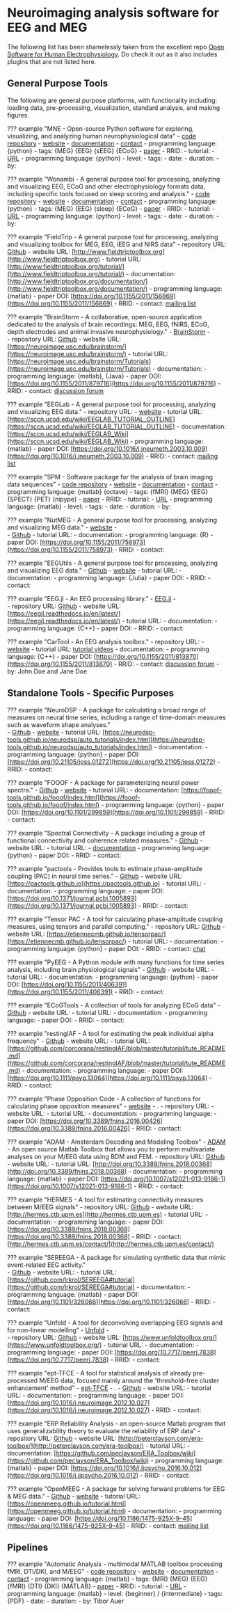# Neuroimaging analysis software for EEG and MEG

The following list has been shamelessly taken from the excellent repo [Open Software for Human Electrophysiology](https://github.com/voytekresearch/OpenTools). Do check it out as it also includes plugins that are not listed here.

## General Purpose Tools

The following are general purpose platforms, with functionality including: loading data, pre-processing, visualization, standard analysis, and making figures.

??? example "MNE - Open-source Python software for exploring, visualizing, and analyzing human neurophysiological data"
    -   [code repository](https://github.com/mne-tools/mne-python)
    -   [website](http://martinos.org/mne/stable/index.html)
    -   [documentation](https://mne.tools/dev/overview/index.html)
    -   [contact](https://mail.nmr.mgh.harvard.edu/mailman/listinfo/mne_analysis)
    -   programming language: {python}
    -   tags: {MEG} {EEG} {sEEG} {ECoG}
    -   [paper](https://doi.org/10.1016/j.neuroimage.2013.10.027)
    -   RRID:
    -   tutorial:
        -   [URL](https://mne.tools/stable/auto_tutorials/index.html)
        -   programming language: {python}
        -   level:
        -   tags:
        -   date:
        -   duration:
        -   by:

??? example "Wonambi - A general purpose tool for processing, analyzing and visualizing EEG, ECoG and other electrophysiology formats data, including specific tools focused on sleep scoring and analysis."
    -   [code repository](https://github.com/wonambi-python/wonambi)
    -   [website](https://wonambi-python.github.io)
    -   [documentation]( )
    -   [contact]( )
    -   programming language: {python}
    -   tags: {MEG} {EEG} {sleep} {ECoG}
    -   [paper](https://doi.org/insert_paper_DOI_here)
    -   RRID:
    -   tutorial:
        -   [URL](https://wonambi-python.github.io/analysis/index.html)
        -   programming language: {python}
        -   level:
        -   tags:
        -   date:
        -   duration:
        -   by:

??? example "FieldTrip - A general purpose tool for processing, analyzing and visualizing toolbox for MEG, EEG, iEEG and NIRS data"
    -   repository URL: [Github](https://github.com/fieldtrip/fieldtrip)
    -   website URL: [http://www.fieldtriptoolbox.org](http://www.fieldtriptoolbox.org)
    -   tutorial URL: [http://www.fieldtriptoolbox.org/tutorial/](http://www.fieldtriptoolbox.org/tutorial/)
    -   documentation: [http://www.fieldtriptoolbox.org/documentation/](http://www.fieldtriptoolbox.org/documentation/)
    -   programming language: {matlab}
    -   paper DOI: [https://doi.org/10.1155/2011/156869](https://doi.org/10.1155/2011/156869)
    -   RRID:
    -   contact: [mailing list](http://www.fieldtriptoolbox.org/discussion_list/)
    <!-- -   [code repository](insert GitHub or GitLab URL )
    -   [website](insert URL)
    -   [documentation](insert documentation or wiki URL)
    -   [contact](insert URL to mailing list, slack, forum, mattermost)
    -   programming language: {python}, {matlab/octave}, {C}, ...
    -   tags: {fMRI} {MEG} {EEG} {MRI} {nipype}
    -   [paper](https://doi.org/insert_paper_DOI_here)
    -   RRID: insert_RRID_here
    -   tutorial:
        -   [URL]( insert URL )
        -   programming language: {python}, {matlab/octave}, {C}, ...
        -   level: {beginner} / {intermediate} / {advanced}
        -   tags: {video} {notebook}
        -   date:
        -   duration: HH:MM
        -   by: John Doe and Jane Doe -->

??? example "BrainStorm - A collaborative, open-source application dedicated to the analysis of brain recordings: MEG, EEG, fNIRS, ECoG, depth electrodes and animal invasive neurophysiology."
    -   [BrainStorm](https://neuroimage.usc.edu/brainstorm/) -   
    -   repository URL: [Github](https://github.com/brainstorm-tools/brainstorm3)
    -   website URL: [https://neuroimage.usc.edu/brainstorm/](https://neuroimage.usc.edu/brainstorm/)
    -   tutorial URL: [https://neuroimage.usc.edu/brainstorm/Tutorials](https://neuroimage.usc.edu/brainstorm/Tutorials)
    -   documentation:
    -   programming language: {matlab}, {Java}
    -   paper DOI: [https://doi.org/10.1155/2011/879716](https://doi.org/10.1155/2011/879716)
    -   RRID:
    -   contact: [discussion forum](https://neuroimage.usc.edu/forums/)
    <!-- -   [code repository](insert GitHub or GitLab URL )
    -   [website](insert URL)
    -   [documentation](insert documentation or wiki URL)
    -   [contact](insert URL to mailing list, slack, forum, mattermost)
    -   programming language: {python}, {matlab/octave}, {C}, ...
    -   tags: {fMRI} {MEG} {EEG} {MRI} {nipype}
    -   [paper](https://doi.org/insert_paper_DOI_here)
    -   RRID: insert_RRID_here
    -   tutorial:
        -   [URL]( insert URL )
        -   programming language: {python}, {matlab/octave}, {C}, ...
        -   level: {beginner} / {intermediate} / {advanced}
        -   tags: {video} {notebook}
        -   date:
        -   duration: HH:MM
        -   by: John Doe and Jane Doe -->

??? example "EEGLab - A general purpose tool for processing, analyzing and visualizing EEG data."
    -   repository URL:
    -   [website](https://sccn.ucsd.edu/eeglab/index.php)
    -   tutorial URL: [https://sccn.ucsd.edu/wiki/EEGLAB_TUTORIAL_OUTLINE](https://sccn.ucsd.edu/wiki/EEGLAB_TUTORIAL_OUTLINE)
    -   documentation: [https://sccn.ucsd.edu/wiki/EEGLAB_Wiki](https://sccn.ucsd.edu/wiki/EEGLAB_Wiki)
    -   programming language: {matlab}
    -   paper DOI: [https://doi.org/10.1016/j.jneumeth.2003.10.009](https://doi.org/10.1016/j.jneumeth.2003.10.009)
    -   RRID:
    -   contact: [mailing list](https://sccn.ucsd.edu/contact/mailinglists.php)
    <!-- -   [code repository](insert GitHub or GitLab URL )
    -   [website](insert URL)
    -   [documentation](insert documentation or wiki URL)
    -   [contact](insert URL to mailing list, slack, forum, mattermost)
    -   programming language: {python}, {matlab/octave}, {C}, ...
    -   tags: {fMRI} {MEG} {EEG} {MRI} {nipype}
    -   [paper](https://doi.org/insert_paper_DOI_here)
    -   RRID: insert_RRID_here
    -   tutorial:
        -   [URL]( insert URL )
        -   programming language: {python}, {matlab/octave}, {C}, ...
        -   level: {beginner} / {intermediate} / {advanced}
        -   tags: {video} {notebook}
        -   date:
        -   duration: HH:MM
        -   by: John Doe and Jane Doe -->

??? example "SPM - Software package for the analysis of brain imaging data sequences"
    -   [code repository]( )
    -   [website](https://www.fil.ion.ucl.ac.uk/spm/)
    -   [documentation](https://www.fil.ion.ucl.ac.uk/spm/doc/manual.pdf)
    -   [contact](https://www.fil.ion.ucl.ac.uk/spm/support/)
    -   programming language: {matlab} {octave}
    -   tags: {fMRI} {MEG} {EEG} {SPECT} {PET} {nipype}
    -   [paper](https://doi.org/insert_paper_DOI_here)
    -   RRID:
    -   tutorial:
        -   [URL](http://www.fil.ion.ucl.ac.uk/spm/course/)
        -   programming language: {matlab}
        -   level:
        -   tags:
        -   date:
        -   duration:
        -   by:

??? example "NutMEG - A general purpose tool for processing, analyzing and visualizing MEG data."
    -   [website](https://www.nitrc.org/plugins/mwiki/index.php/nutmeg:MainPage) -   
    -   [Github](https://github.com/UCSFBiomagneticImagingLab/nutmeg)
    -   tutorial URL:
    -   documentation:
    -   programming language: {R}
    -   paper DOI: [https://doi.org/10.1155/2011/758973](https://doi.org/10.1155/2011/758973)
    -   RRID:
    -   contact:
    <!-- -   [code repository](insert GitHub or GitLab URL )
    -   [website](insert URL)
    -   [documentation](insert documentation or wiki URL)
    -   [contact](insert URL to mailing list, slack, forum, mattermost)
    -   programming language: {python}, {matlab/octave}, {C}, ...
    -   tags: {fMRI} {MEG} {EEG} {MRI} {nipype}
    -   [paper](https://doi.org/insert_paper_DOI_here)
    -   RRID: insert_RRID_here
    -   tutorial:
        -   [URL]( insert URL )
        -   programming language: {python}, {matlab/octave}, {C}, ...
        -   level: {beginner} / {intermediate} / {advanced}
        -   tags: {video} {notebook}
        -   date:
        -   duration: HH:MM
        -   by: John Doe and Jane Doe -->

??? example "EEGUtils - A general purpose tool for processing, analyzing and visualizing EEG data." 
    -   [Github](https://github.com/craddm/eegUtils)
    -   [website](https://craddm.github.io/eegUtils/)
    -   tutorial URL:
    -   documentation:
    -   programming language: {Julia}
    -   paper DOI:
    -   RRID:
    -   contact:
    <!-- -   [code repository](insert GitHub or GitLab URL )
    -   [website](insert URL)
    -   [documentation](insert documentation or wiki URL)
    -   [contact](insert URL to mailing list, slack, forum, mattermost)
    -   programming language: {python}, {matlab/octave}, {C}, ...
    -   tags: {fMRI} {MEG} {EEG} {MRI} {nipype}
    -   [paper](https://doi.org/insert_paper_DOI_here)
    -   RRID: insert_RRID_here
    -   tutorial:
        -   [URL]( insert URL )
        -   programming language: {python}, {matlab/octave}, {C}, ...
        -   level: {beginner} / {intermediate} / {advanced}
        -   tags: {video} {notebook}
        -   date:
        -   duration: HH:MM
        -   by: John Doe and Jane Doe -->

??? example "EEG.jl - An EEG processing library."
    -   [EEG.jl](https://eegjl.readthedocs.io/en/latest/) -   
    -   repository URL: [Github](https://github.com/rob-luke/EEG.jl)
    -   website URL: [https://eegjl.readthedocs.io/en/latest/](https://eegjl.readthedocs.io/en/latest/)
    -   tutorial URL:
    -   documentation:
    -   programming language: {C++}
    -   paper DOI:
    -   RRID:
    -   contact:
    <!-- -   [code repository](insert GitHub or GitLab URL )
    -   [website](insert URL)
    -   [documentation](insert documentation or wiki URL)
    -   [contact](insert URL to mailing list, slack, forum, mattermost)
    -   programming language: {python}, {matlab/octave}, {C}, ...
    -   tags: {fMRI} {MEG} {EEG} {MRI} {nipype}
    -   [paper](https://doi.org/insert_paper_DOI_here)
    -   RRID: insert_RRID_here
    -   tutorial:
        -   [URL]( insert URL )
        -   programming language: {python}, {matlab/octave}, {C}, ...
        -   level: {beginner} / {intermediate} / {advanced}
        -   tags: {video} {notebook}
        -   date:
        -   duration: HH:MM
        -   by: John Doe and Jane Doe -->

??? example "CarTool -  An EEG analysis toolbox."
    -   repository URL:
    -   [website](https://sites.google.com/site/cartoolcommunity/)
    -   tutorial URL: [tutorial videos](https://www.youtube.com/watch?v=xxfotUryojM&list=PLsWOKfVt5ZtIzPy6QZ1u_5c6M2Zs3wM4k)
    -   documentation:
    -   programming language: {C++}
    -   paper DOI: [https://doi.org/10.1155/2011/813870](https://doi.org/10.1155/2011/813870)
    -   RRID:
    -   contact: [discussion forum](https://sites.google.com/site/cartoolcommunity/forum)
    <!-- -   [code repository](insert GitHub or GitLab URL )
    -   [website](insert URL)
    -   [documentation](insert documentation or wiki URL)
    -   [contact](insert URL to mailing list, slack, forum, mattermost)
    -   programming language: {python}, {matlab/octave}, {C}, ...
    -   tags: {fMRI} {MEG} {EEG} {MRI} {nipype}
    -   [paper](https://doi.org/insert_paper_DOI_here)
    -   RRID: insert_RRID_here
    -   tutorial:
        -   [URL]( insert URL )
        -   programming language: {python}, {matlab/octave}, {C}, ...
        -   level: {beginner} / {intermediate} / {advanced}
        -   tags: {video} {notebook}
        -   date:
        -   duration: HH:MM -->
        -   by: John Doe and Jane Doe

## Standalone Tools -   Specific Purposes

??? example "NeuroDSP - A package for calculating a broad range of measures on neural time series, including a range of time-domain measures such as waveform shape analyses."  
    -   [Github](https://github.com/voytekresearch/neurodsp)
    -   [website](https://neurodsp-tools.github.io/neurodsp/index.html)
    -   tutorial URL: [https://neurodsp-tools.github.io/neurodsp/auto_tutorials/index.html](https://neurodsp-tools.github.io/neurodsp/auto_tutorials/index.html)
    -   documentation:
    -   programming language: {python}
    -   paper DOI: [https://doi.org/10.21105/joss.01272](https://doi.org/10.21105/joss.01272)
    -   RRID:
    -   contact:
    <!-- -   [code repository](insert GitHub or GitLab URL )
    -   [website](insert URL)
    -   [documentation](insert documentation or wiki URL)
    -   [contact](insert URL to mailing list, slack, forum, mattermost)
    -   programming language: {python}, {matlab/octave}, {C}, ...
    -   tags: {fMRI} {MEG} {EEG} {MRI} {nipype}
    -   [paper](https://doi.org/insert_paper_DOI_here)
    -   RRID: insert_RRID_here
    -   tutorial:
        -   [URL]( insert URL )
        -   programming language: {python}, {matlab/octave}, {C}, ...
        -   level: {beginner} / {intermediate} / {advanced}
        -   tags: {video} {notebook}
        -   date:
        -   duration: HH:MM
        -   by: John Doe and Jane Doe -->

??? example "FOOOF - A package for parameterizing neural power spectra."
    -   [Github](https://github.com/voytekresearch/fooof)
    -   [website](https://fooof-tools.github.io/fooof/index.html)
    -   tutorial URL:
    -   documentation: [https://fooof-tools.github.io/fooof/index.html](https://fooof-tools.github.io/fooof/index.html)
    -   programming language: {python}
    -   paper DOI: [https://doi.org/10.1101/299859](https://doi.org/10.1101/299859)
    -   RRID:
    -   contact:
    <!-- -   [code repository](insert GitHub or GitLab URL )
    -   [website](insert URL)
    -   [documentation](insert documentation or wiki URL)
    -   [contact](insert URL to mailing list, slack, forum, mattermost)
    -   programming language: {python}, {matlab/octave}, {C}, ...
    -   tags: {fMRI} {MEG} {EEG} {MRI} {nipype}
    -   [paper](https://doi.org/insert_paper_DOI_here)
    -   RRID: insert_RRID_here
    -   tutorial:
        -   [URL]( insert URL )
        -   programming language: {python}, {matlab/octave}, {C}, ...
        -   level: {beginner} / {intermediate} / {advanced}
        -   tags: {video} {notebook}
        -   date:
        -   duration: HH:MM
        -   by: John Doe and Jane Doe -->

??? example "Spectral Connectivity -  A package including a group of functional connectivity and coherence related measures."
    -   [Github](https://github.com/Eden-Kramer-Lab/spectral_connectivity)
    -   website URL:
    -   tutorial URL:
    -   [documentation](http://spectral-connectivity.readthedocs.io/en/latest/index.html)
    -   programming language: {python}
    -   paper DOI:
    -   RRID:
    -   contact:
    <!-- -   [code repository](insert GitHub or GitLab URL )
    -   [website](insert URL)
    -   [documentation](insert documentation or wiki URL)
    -   [contact](insert URL to mailing list, slack, forum, mattermost)
    -   programming language: {python}, {matlab/octave}, {C}, ...
    -   tags: {fMRI} {MEG} {EEG} {MRI} {nipype}
    -   [paper](https://doi.org/insert_paper_DOI_here)
    -   RRID: insert_RRID_here
    -   tutorial:
        -   [URL]( insert URL )
        -   programming language: {python}, {matlab/octave}, {C}, ...
        -   level: {beginner} / {intermediate} / {advanced}
        -   tags: {video} {notebook}
        -   date:
        -   duration: HH:MM
        -   by: John Doe and Jane Doe -->

??? example "pactools - Provides tools to estimate phase-amplitude coupling (PAC) in neural time series." 
    -   [Github](https://github.com/pactools/pactools)
    -   website URL: [https://pactools.github.io](https://pactools.github.io)
    -   tutorial URL:
    -   documentation:
    -   programming language:
    -   paper DOI: [https://doi.org/10.1371/journal.pcbi.1005893](https://doi.org/10.1371/journal.pcbi.1005893)
    -   RRID:
    -   contact:
    <!-- -   [code repository](insert GitHub or GitLab URL )
    -   [website](insert URL)
    -   [documentation](insert documentation or wiki URL)
    -   [contact](insert URL to mailing list, slack, forum, mattermost)
    -   programming language: {python}, {matlab/octave}, {C}, ...
    -   tags: {fMRI} {MEG} {EEG} {MRI} {nipype}
    -   [paper](https://doi.org/insert_paper_DOI_here)
    -   RRID: insert_RRID_here
    -   tutorial:
        -   [URL]( insert URL )
        -   programming language: {python}, {matlab/octave}, {C}, ...
        -   level: {beginner} / {intermediate} / {advanced}
        -   tags: {video} {notebook}
        -   date:
        -   duration: HH:MM
        -   by: John Doe and Jane Doe -->

??? example "Tensor PAC - A tool for calculating phase-amplitude coupling measures, using tensors and parallel computing."
    -   repository URL: [Github](https://github.com/EtienneCmb/tensorpac)
    -   website URL: [https://etiennecmb.github.io/tensorpac/](https://etiennecmb.github.io/tensorpac/)
    -   tutorial URL:
    -   documentation:
    -   programming language: {python}
    -   paper DOI:
    -   RRID:
    -   contact: [chat](https://etiennecmb.github.io/tensorpac/community.html#chat)
    <!-- -   [code repository](insert GitHub or GitLab URL )
    -   [website](insert URL)
    -   [documentation](insert documentation or wiki URL)
    -   [contact](insert URL to mailing list, slack, forum, mattermost)
    -   programming language: {python}, {matlab/octave}, {C}, ...
    -   tags: {fMRI} {MEG} {EEG} {MRI} {nipype}
    -   [paper](https://doi.org/insert_paper_DOI_here)
    -   RRID: insert_RRID_here
    -   tutorial:
        -   [URL]( insert URL )
        -   programming language: {python}, {matlab/octave}, {C}, ...
        -   level: {beginner} / {intermediate} / {advanced}
        -   tags: {video} {notebook}
        -   date:
        -   duration: HH:MM
        -   by: John Doe and Jane Doe -->


??? example "PyEEG - A Python module with many functions for time series analysis, including brain physiological signals"
    -   [Github](https://github.com/forrestbao/pyeeg)
    -   website URL:
    -   tutorial URL:
    -   documentation:
    -   programming language: {python}
    -   paper DOI: [https://doi.org/10.1155/2011/406391](https://doi.org/10.1155/2011/406391)
    -   RRID:
    -   contact:
    <!-- -   [code repository](insert GitHub or GitLab URL )
    -   [website](insert URL)
    -   [documentation](insert documentation or wiki URL)
    -   [contact](insert URL to mailing list, slack, forum, mattermost)
    -   programming language: {python}, {matlab/octave}, {C}, ...
    -   tags: {fMRI} {MEG} {EEG} {MRI} {nipype}
    -   [paper](https://doi.org/insert_paper_DOI_here)
    -   RRID: insert_RRID_here
    -   tutorial:
        -   [URL]( insert URL )
        -   programming language: {python}, {matlab/octave}, {C}, ...
        -   level: {beginner} / {intermediate} / {advanced}
        -   tags: {video} {notebook}
        -   date:
        -   duration: HH:MM
        -   by: John Doe and Jane Doe -->

??? example "ECoGTools - A collection of tools for analyzing ECoG data"
    -   [Github](https://github.com/choldgraf/ecogtools)
    -   website URL:
    -   tutorial URL:
    -   documentation:
    -   programming language:
    -   paper DOI:
    -   RRID:
    -   contact:
    <!-- -   [code repository](insert GitHub or GitLab URL )
    -   [website](insert URL)
    -   [documentation](insert documentation or wiki URL)
    -   [contact](insert URL to mailing list, slack, forum, mattermost)
    -   programming language: {python}, {matlab/octave}, {C}, ...
    -   tags: {fMRI} {MEG} {EEG} {MRI} {nipype}
    -   [paper](https://doi.org/insert_paper_DOI_here)
    -   RRID: insert_RRID_here
    -   tutorial:
        -   [URL]( insert URL )
        -   programming language: {python}, {matlab/octave}, {C}, ...
        -   level: {beginner} / {intermediate} / {advanced}
        -   tags: {video} {notebook}
        -   date:
        -   duration: HH:MM
        -   by: John Doe and Jane Doe -->

??? example "restingIAF -  A tool for estimating the peak individual alpha frequency"
    -   [Github](https://github.com/corcorana/restingIAF)
    -   website URL:
    -   tutorial URL: [https://github.com/corcorana/restingIAF/blob/master/tutorial/tute_README.md](https://github.com/corcorana/restingIAF/blob/master/tutorial/tute_README.md)
    -   documentation:
    -   programming language:
    -   paper DOI: [https://doi.org/10.1111/psyp.13064](https://doi.org/10.1111/psyp.13064)
    -   RRID:
    -   contact:
    <!-- -   [code repository](insert GitHub or GitLab URL )
    -   [website](insert URL)
    -   [documentation](insert documentation or wiki URL)
    -   [contact](insert URL to mailing list, slack, forum, mattermost)
    -   programming language: {python}, {matlab/octave}, {C}, ...
    -   tags: {fMRI} {MEG} {EEG} {MRI} {nipype}
    -   [paper](https://doi.org/insert_paper_DOI_here)
    -   RRID: insert_RRID_here
    -   tutorial:
        -   [URL]( insert URL )
        -   programming language: {python}, {matlab/octave}, {C}, ...
        -   level: {beginner} / {intermediate} / {advanced}
        -   tags: {video} {notebook}
        -   date:
        -   duration: HH:MM
        -   by: John Doe and Jane Doe -->

??? example "Phase Opposition Code - A collection of functions for calculating phase opposition measures"
    -   [website](http://www.cerco.ups-tlse.fr/~rufin/PhaseOppositionCode/) -   .
    -   repository URL:
    -   website URL:
    -   tutorial URL:
    -   documentation:
    -   programming language:
    -   paper DOI: [https://doi.org/10.3389/fnins.2016.00426](https://doi.org/10.3389/fnins.2016.00426)
    -   RRID:
    -   contact:
    <!-- -   [code repository](insert GitHub or GitLab URL )
    -   [documentation](insert documentation or wiki URL)
    -   [contact](insert URL to mailing list, slack, forum, mattermost)
    -   programming language: {python}, {matlab/octave}, {C}, ...
    -   tags: {fMRI} {MEG} {EEG} {MRI} {nipype}
    -   [paper](https://doi.org/insert_paper_DOI_here)
    -   RRID: insert_RRID_here
    -   tutorial:
        -   [URL]( insert URL )
        -   programming language: {python}, {matlab/octave}, {C}, ...
        -   level: {beginner} / {intermediate} / {advanced}
        -   tags: {video} {notebook}
        -   date:
        -   duration: HH:MM
        -   by: John Doe and Jane Doe -->

??? example "ADAM - Amsterdam Decoding and Modeling Toolbox"
    -   [ADAM](https://github.com/fahrenfort/ADAM) -   An open source Matlab Toolbox that allows you to perform multivariate analyses on your M/EEG data using BDM and FEM.
    -   repository URL: [Github](https://github.com/fahrenfort/ADAM)
    -   website URL:
    -   tutorial URL: [http://doi.org/10.3389/fnins.2018.00368](http://doi.org/10.3389/fnins.2018.00368)
    -   documentation:
    -   programming language: {matlab}
    -   paper DOI: [https://doi.org/10.1007/s12021-013-9186-1](https://doi.org/10.1007/s12021-013-9186-1)
    -   RRID:
    -   contact:
    <!-- -   [code repository](insert GitHub or GitLab URL )
    -   [website](insert URL)
    -   [documentation](insert documentation or wiki URL)
    -   [contact](insert URL to mailing list, slack, forum, mattermost)
    -   programming language: {python}, {matlab/octave}, {C}, ...
    -   tags: {fMRI} {MEG} {EEG} {MRI} {nipype}
    -   [paper](https://doi.org/insert_paper_DOI_here)
    -   RRID: insert_RRID_here
    -   tutorial:
        -   [URL]( insert URL )
        -   programming language: {python}, {matlab/octave}, {C}, ...
        -   level: {beginner} / {intermediate} / {advanced}
        -   tags: {video} {notebook}
        -   date:
        -   duration: HH:MM
        -   by: John Doe and Jane Doe -->

??? example "HERMES - A tool for estimating connectivity measures between M/EEG signals"
    -   repository URL: [Github](https://github.com/guiomar/HERMES)
    -   website URL: [http://hermes.ctb.upm.es](http://hermes.ctb.upm.es)
    -   tutorial URL:
    -   documentation:
    -   programming language:
    -   paper DOI: [https://doi.org/10.3389/fnins.2018.00368](https://doi.org/10.3389/fnins.2018.00368)
    -   RRID:
    -   contact: [http://hermes.ctb.upm.es/contact/](http://hermes.ctb.upm.es/contact/)
    <!-- -   [code repository](insert GitHub or GitLab URL )
    -   [website](insert URL)
    -   [documentation](insert documentation or wiki URL)
    -   [contact](insert URL to mailing list, slack, forum, mattermost)
    -   programming language: {python}, {matlab/octave}, {C}, ...
    -   tags: {fMRI} {MEG} {EEG} {MRI} {nipype}
    -   [paper](https://doi.org/insert_paper_DOI_here)
    -   RRID: insert_RRID_here
    -   tutorial:
        -   [URL]( insert URL )
        -   programming language: {python}, {matlab/octave}, {C}, ...
        -   level: {beginner} / {intermediate} / {advanced}
        -   tags: {video} {notebook}
        -   date:
        -   duration: HH:MM
        -   by: John Doe and Jane Doe -->

??? example "SEREEGA - A package for simulating synthetic data that mimic event-related EEG activity."   
    -   [Github](https://github.com/lrkrol/SEREEGA)
    -   website URL:
    -   tutorial URL: [https://github.com/lrkrol/SEREEGA#tutorial](https://github.com/lrkrol/SEREEGA#tutorial)
    -   documentation:
    -   programming language: {matlab}
    -   paper DOI: [https://doi.org/10.1101/326066](https://doi.org/10.1101/326066)
    -   RRID:
    -   contact:
    <!-- -   [code repository](insert GitHub or GitLab URL )
    -   [website](insert URL)
    -   [documentation](insert documentation or wiki URL)
    -   [contact](insert URL to mailing list, slack, forum, mattermost)
    -   programming language: {python}, {matlab/octave}, {C}, ...
    -   tags: {fMRI} {MEG} {EEG} {MRI} {nipype}
    -   [paper](https://doi.org/insert_paper_DOI_here)
    -   RRID: insert_RRID_here
    -   tutorial:
        -   [URL]( insert URL )
        -   programming language: {python}, {matlab/octave}, {C}, ...
        -   level: {beginner} / {intermediate} / {advanced}
        -   tags: {video} {notebook}
        -   date:
        -   duration: HH:MM
        -   by: John Doe and Jane Doe -->

??? example "Unfold - A tool for deconvolving overlapping EEG signals and for non-linear modelling"
    -   [Unfold](https://www.unfoldtoolbox.org) -   
    -   repository URL: [Github](https://github.com/unfoldtoolbox/unfold)
    -   website URL: [https://www.unfoldtoolbox.org/](https://www.unfoldtoolbox.org/)
    -   tutorial URL:
    -   documentation:
    -   programming language:
    -   paper DOI: [https://doi.org/10.7717/peerj.7838](https://doi.org/10.7717/peerj.7838)
    -   RRID:
    -   contact:
    <!-- -   [code repository](insert GitHub or GitLab URL )
    -   [website](insert URL)
    -   [documentation](insert documentation or wiki URL)
    -   [contact](insert URL to mailing list, slack, forum, mattermost)
    -   programming language: {python}, {matlab/octave}, {C}, ...
    -   tags: {fMRI} {MEG} {EEG} {MRI} {nipype}
    -   [paper](https://doi.org/insert_paper_DOI_here)
    -   RRID: insert_RRID_here
    -   tutorial:
        -   [URL]( insert URL )
        -   programming language: {python}, {matlab/octave}, {C}, ...
        -   level: {beginner} / {intermediate} / {advanced}
        -   tags: {video} {notebook}
        -   date:
        -   duration: HH:MM
        -   by: John Doe and Jane Doe -->

??? example "ept-TFCE - A tool for statistical analysis of already pre-processed M/EEG data, focused mainly around the 'threshold-free cluster enhancement' method"
    -   [ept-TFCE](https://github.com/Mensen/ept_TFCE-matlab) -   .
    -   [Github](https://github.com/Mensen/ept_TFCE-matlab)
    -   website URL:
    -   tutorial URL:
    -   documentation:
    -   programming language:
    -   paper DOI: [https://doi.org/10.1016/j.neuroimage.2012.10.027](https://doi.org/10.1016/j.neuroimage.2012.10.027)
    -   RRID:
    -   contact:
    <!-- -   [code repository](insert GitHub or GitLab URL )
    -   [website](insert URL)
    -   [documentation](insert documentation or wiki URL)
    -   [contact](insert URL to mailing list, slack, forum, mattermost)
    -   programming language: {python}, {matlab/octave}, {C}, ...
    -   tags: {fMRI} {MEG} {EEG} {MRI} {nipype}
    -   [paper](https://doi.org/insert_paper_DOI_here)
    -   RRID: insert_RRID_here
    -   tutorial:
        -   [URL]( insert URL )
        -   programming language: {python}, {matlab/octave}, {C}, ...
        -   level: {beginner} / {intermediate} / {advanced}
        -   tags: {video} {notebook}
        -   date:
        -   duration: HH:MM
        -   by: John Doe and Jane Doe -->

??? example "ERP Reliability Analysis - an open-source Matlab program that uses generalizability theory to evaluate the reliability of ERP data"
    -   repository URL: [Github](https://github.com/peclayson/ERA_Toolbox)
    -   website URL: [http://peterclayson.com/era-toolbox/](http://peterclayson.com/era-toolbox/)
    -   tutorial URL:
    -   documentation: [https://github.com/peclayson/ERA_Toolbox/wiki](https://github.com/peclayson/ERA_Toolbox/wiki)
    -   programming language: {matlab}
    -   paper DOI: [https://doi.org/10.1016/j.ijpsycho.2016.10.012](https://doi.org/10.1016/j.ijpsycho.2016.10.012)
    -   RRID:
    -   contact:
    <!-- -   [code repository](insert GitHub or GitLab URL )
    -   [website](insert URL)
    -   [documentation](insert documentation or wiki URL)
    -   [contact](insert URL to mailing list, slack, forum, mattermost)
    -   programming language: {python}, {matlab/octave}, {C}, ...
    -   tags: {fMRI} {MEG} {EEG} {MRI} {nipype}
    -   [paper](https://doi.org/insert_paper_DOI_here)
    -   RRID: insert_RRID_here
    -   tutorial:
        -   [URL]( insert URL )
        -   programming language: {python}, {matlab/octave}, {C}, ...
        -   level: {beginner} / {intermediate} / {advanced}
        -   tags: {video} {notebook}
        -   date:
        -   duration: HH:MM
        -   by: John Doe and Jane Doe -->

??? example "OpenMEEG - A package for solving forward problems for EEG & MEG data." 
    -   [Github](https://github.com/openmeeg/openmeeg)
    -   [website](http://openmeeg.github.io)
    -   tutorial URL: [https://openmeeg.github.io/tutorial.html](https://openmeeg.github.io/tutorial.html)
    -   documentation:
    -   programming language:
    -   paper DOI: [https://doi.org/10.1186/1475-925X-9-45](https://doi.org/10.1186/1475-925X-9-45)
    -   RRID:
    -   contact: [mailing list](https://lists.gforge.inria.fr/mailman/listinfo/openmeeg-info)
    <!-- -   [code repository](insert GitHub or GitLab URL )
    -   [website](insert URL)
    -   [documentation](insert documentation or wiki URL)
    -   [contact](insert URL to mailing list, slack, forum, mattermost)
    -   programming language: {python}, {matlab/octave}, {C}, ...
    -   tags: {fMRI} {MEG} {EEG} {MRI} {nipype}
    -   [paper](https://doi.org/insert_paper_DOI_here)
    -   RRID: insert_RRID_here
    -   tutorial:
        -   [URL]( insert URL )
        -   programming language: {python}, {matlab/octave}, {C}, ...
        -   level: {beginner} / {intermediate} / {advanced}
        -   tags: {video} {notebook}
        -   date:
        -   duration: HH:MM
        -   by: John Doe and Jane Doe -->


## Pipelines

<!-- ??? example "Nipype - provides a uniform interface to existing neuroimaging software and facilitates interaction between these packages within a single workflow."
    -   [website](https://nipype.readthedocs.io/en/latest/) -   
    -   [GitHub](https://github.com/nipy/nipype)
    -   [documentation](https://nipype.readthedocs.io/en/latest/)
    -   [contact](https://gitter.im/nipy/nipype)
    -   programming language: {python}
    -   tags: {fMRI} {MRI}
    -   paper DOI:
    -   RRID:
    -   tutorial:
        -   [tutorial 1](https://nipype.readthedocs.io/en/0.11.0/users/pipeline_tutorial.html), 
        -   [tutorial 2](https://miykael.github.io/nipype_tutorial/), 
        -   [examples](https://nipype.readthedocs.io/en/latest/examples.html)
        -   programming language:
        -   level:
        -   tags:
        -   date:
        -   duration:
        -   by: -->

??? example "Automatic Analysis - multimodal MATLAB toolbox processing fMRI, DTI/DKI, and M/EEG"
    -   [code repository](https://github.com/automaticanalysis/automaticanalysis)
    -   [website](https://automaticanalysis.org)
    -   [documentation](https://github.com/automaticanalysis/automaticanalysis/wiki)
    -   [contact]()
    -   programming language: {matlab}
    -   tags: {MRI} {MEG} {EEG} {fMRI} {DTI} {DKI} {MATLAB}
    -   [paper](http://doi.org/10.3389/fninf.2014.00090)
    -   RRID:
    -   tutorial:
        -   [URL](http://www.cubic.rhul.ac.uk/wiki/doku.php?id=aa:aa_workshop)
        -   programming language: {matlab}
        -   level: {beginner} / {intermediate}
        -   tags: {PDF}
        -   date:
        -   duration:
        -   by: Tibor Auer        
